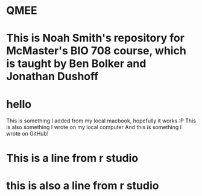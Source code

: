 # QMEE
# This is Noah Smith's repository for McMaster's BIO 708 course, which is taught by Ben Bolker and Jonathan Dushoff
# hello
This is something I added from my local macbook, hopefully it works :P
This is also something I wrote on my local computer
And this is something I wrote on GitHub!
# This is a line from r studio
# this is also a line from r studio